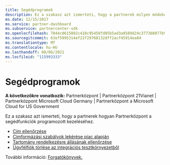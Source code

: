 ```yaml
---
title: Segédprogramok
description: Ez a szakasz azt ismerteti, hogy a partnerek milyen módokon Partnerközpont a segédfunkciók programozott kezeléséhez.
ms.date: 12/15/2017
ms.service: partner-dashboard
ms.subservice: partnercenter-sdk
ms.openlocfilehash: 7044c0615802c418c95450fd05b5ad3a8589d24c377360077b957e1cd8423e36
ms.sourcegitcommit: 63ef5995314ef22f29768132dff2acf45914ea84
ms.translationtype: MT
ms.contentlocale: hu-HU
ms.lasthandoff: 08/06/2021
ms.locfileid: "115993333"
---
```

# <a name="utilities"></a>Segédprogramok

**A következőkre vonatkozik:** Partnerközpont | Partnerközpont 21Vianet | Partnerközpont Microsoft Cloud Germany | Partnerközpont a Microsoft Cloud for US Government

Ez a szakasz azt ismerteti, hogy a partnerek hogyan Partnerközpont a segédfunkciók programozott kezeléséhez.

- [Cím ellenőrzése](validate-an-address.md)
- [Címformázási szabályok lekérése piac alapján](get-market-specific-validation-data.md)
- [Tartomány rendelkezésre állásának ellenőrzése](verify-domain-availability.md)
- [Ügyfélfiók törlése az integrációs tesztkörnyezetből](delete-a-customer-account-from-the-integration-sandbox.md)

További információ: [Forgatókönyvek.](scenarios.md)
